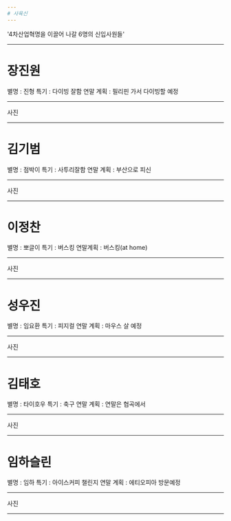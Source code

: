 ```yaml
---
# 사육신
---
```


'4차산업혁명을 이끌어 나갈 6명의 신입사원들'

---
# 장진원
별명 : 진형
특기 : 다이빙 잘함
연말 계획 : 필리핀 가서 다이빙할 예정

---
사진

---
# 김기범
별명 : 점박이
특기 : 사투리잘함
연말 계획 : 부산으로 피신

---
사진

---
# 이정찬
별명 : 뽀글이
특기 : 버스킹
연말계획 : 버스킹(at home)

---
사진

---
# 성우진
별명 : 임요환
특기 : 피지컬
연말 계획 : 마우스 살 예정

---
사진

---
# 김태호
별명 : 타이호우
특기 : 축구
연말 계획 : 연말은 협곡에서

---
사진

---
# 임하슬린
별명 : 임하
특기 : 아이스커피 챌린지
연말 계획 : 에티오피아 방문예정

---
사진

---
